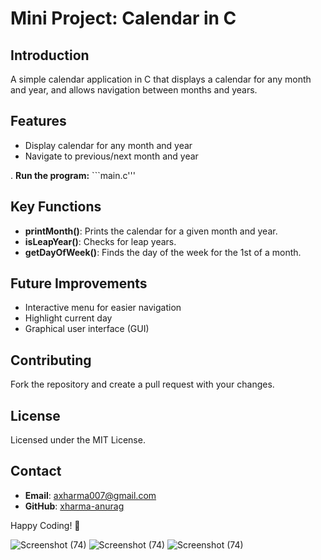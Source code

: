 # Mini Project: Calendar in C

## Introduction
A simple calendar application in C that displays a calendar for any month and year, and allows navigation between months and years.

## Features
- Display calendar for any month and year
- Navigate to previous/next month and year

. **Run the program:**
    ```main.c'''
  

## Key Functions
- **printMonth()**: Prints the calendar for a given month and year.
- **isLeapYear()**: Checks for leap years.
- **getDayOfWeek()**: Finds the day of the week for the 1st of a month.

## Future Improvements
- Interactive menu for easier navigation
- Highlight current day
- Graphical user interface (GUI)

## Contributing
Fork the repository and create a pull request with your changes.

## License
Licensed under the MIT License.

## Contact
- **Email**: axharma007@gmail.com
- **GitHub**: [xharma-anurag](https://github.com/xharma-anurag)

Happy Coding! 🎉

![Screenshot (74)](https://github.com/user-attachments/assets/774a989e-e353-4600-9be9-f0338dbb3084)
![Screenshot (74)](https://github.com/user-attachments/assets/e6c629ef-5d35-4afb-8882-949a0f6b3720)
![Screenshot (74)](https://github.com/user-attachments/assets/6b9900e9-f411-462d-9195-2390f57c82c4)




